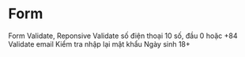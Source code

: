 # Form
Form Validate, Reponsive
Validate số điện thoại 10 số, đầu 0 hoặc +84
Validate email
Kiểm tra nhập lại mật khẩu
Ngày sinh 18+
